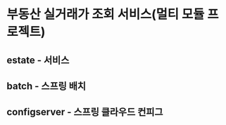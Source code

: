 # 부동산 실거래가 조회 서비스(멀티 모듈 프로젝트)

## estate - 서비스 
## batch  - 스프링 배치 
## configserver - 스프링 클라우드 컨피그 
